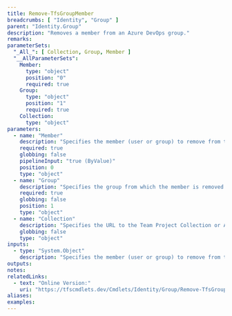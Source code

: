```yaml
---
title: Remove-TfsGroupMember
breadcrumbs: [ "Identity", "Group" ]
parent: "Identity.Group"
description: "Removes a member from an Azure DevOps group."
remarks: 
parameterSets: 
  "_All_": [ Collection, Group, Member ] 
  "__AllParameterSets":  
    Member: 
      type: "object"  
      position: "0"  
      required: true  
    Group: 
      type: "object"  
      position: "1"  
      required: true  
    Collection: 
      type: "object" 
parameters: 
  - name: "Member" 
    description: "Specifies the member (user or group) to remove from the given group." 
    required: true 
    globbing: false 
    pipelineInput: "true (ByValue)" 
    position: 0 
    type: "object" 
  - name: "Group" 
    description: "Specifies the group from which the member is removed." 
    required: true 
    globbing: false 
    position: 1 
    type: "object" 
  - name: "Collection" 
    description: "Specifies the URL to the Team Project Collection or Azure DevOps Organization to connect to, a TfsTeamProjectCollection object (Windows PowerShell only), or a VssConnection object. You can also connect to an Azure DevOps Services organizations by simply providing its name instead of the full URL. For more details, see the Get-TfsTeamProjectCollection cmdlet. When omitted, it defaults to the connection set by Connect-TfsTeamProjectCollection (if any)." 
    globbing: false 
    type: "object"
inputs: 
  - type: "System.Object" 
    description: "Specifies the member (user or group) to remove from the given group."
outputs: 
notes: 
relatedLinks: 
  - text: "Online Version:" 
    uri: "https://tfscmdlets.dev/Cmdlets/Identity/Group/Remove-TfsGroupMember"
aliases: 
examples: 
---
```


